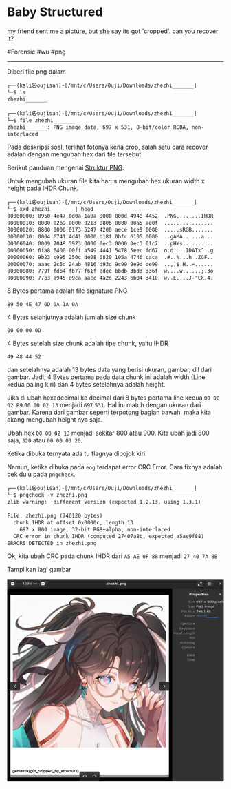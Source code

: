 # Baby Structured

my friend sent me a picture, but she say its got 'cropped'. can you recover it?


#Forensic #wu #png 
___
Diberi file png dalam
```
┌──(kali㉿oujisan)-[/mnt/c/Users/Ouji/Downloads/zhezhi_______]
└─$ ls
zhezhi_______

┌──(kali㉿oujisan)-[/mnt/c/Users/Ouji/Downloads/zhezhi_______]
└─$ file zhezhi_______
zhezhi_______: PNG image data, 697 x 531, 8-bit/color RGBA, non-interlaced
```

Pada deskripsi soal, terlihat fotonya kena crop, salah satu cara recover adalah dengan mengubah hex dari file tersebut.

Berikut panduan mengenai [Struktur PNG](https://medium.com/@0xwan/png-structure-for-beginner-8363ce2a9f73).

Untuk mengubah ukuran file kita harus mengubah hex ukuran width x height pada IHDR Chunk.
```
┌──(kali㉿oujisan)-[/mnt/c/Users/Ouji/Downloads/zhezhi_______]
└─$ xxd zhezhi_______ | head
00000000: 8950 4e47 0d0a 1a0a 0000 000d 4948 4452  .PNG........IHDR
00000010: 0000 02b9 0000 0213 0806 0000 00a5 ae0f  ................
00000020: 8800 0000 0173 5247 4200 aece 1ce9 0000  .....sRGB.......
00000030: 0004 6741 4d41 0000 b18f 0bfc 6105 0000  ..gAMA......a...
00000040: 0009 7048 5973 0000 0ec3 0000 0ec3 01c7  ..pHYs..........
00000050: 6fa8 6400 00ff a549 4441 5478 5eec fd67  o.d....IDATx^..g
00000060: 9b23 c995 250c de08 6820 105a 4746 caca  .#..%...h .ZGF..
00000070: aaac 2c5d 24ab 4816 d93d 9c99 9e9d de99  ..,]$.H..=......
00000080: 779f fdb4 fb77 f61f edee bbdb 3bd3 336f  w....w......;.3o
00000090: 77b3 a945 e9ca aacc 4a2d 2243 6b04 3410  w..E....J-"Ck.4.
```

8 Bytes pertama adalah file signature PNG
```
89 50 4E 47 0D 0A 1A 0A
```

4 Bytes selanjutnya adalah jumlah size chunk
```
00 00 00 0D
```

4 Bytes setelah size chunk adalah tipe chunk, yaitu IHDR
```
49 48 44 52
```

dan setelahnya adalah 13 bytes data yang berisi ukuran, gambar, dll dari gambar.
Jadi, 4 Bytes pertama pada data chunk ini adalah width (Line kedua paling kiri) dan 4 bytes setelahnya adalah height.

Jika di ubah hexadecimal ke decimal dari 8 bytes pertama line kedua `00 00 02 B9` `00 00 02 13`
menjadi `697` `531`. Hal ini match dengan ukuran dari gambar. Karena dari gambar seperti terpotong bagian bawah, maka kita akang mengubah height nya saja.

Ubah hex `00 00 02 13` menjadi sekitar 800 atau 900. Kita ubah jadi 800 saja, `320` atau `00 00 03 20`.

Ketika dibuka ternyata ada tu flagnya dipojok kiri.

Namun, ketika dibuka pada `eog` terdapat error CRC Error. Cara fixnya adalah cek dulu pada `pngcheck`.
```
┌──(kali㉿oujisan)-[/mnt/c/Users/Ouji/Downloads/zhezhi_______]
└─$ pngcheck -v zhezhi.png
zlib warning:  different version (expected 1.2.13, using 1.3.1)

File: zhezhi.png (746120 bytes)
  chunk IHDR at offset 0x0000c, length 13
    697 x 800 image, 32-bit RGB+alpha, non-interlaced
  CRC error in chunk IHDR (computed 27407a8b, expected a5ae0f88)
ERRORS DETECTED in zhezhi.png
```

Ok, kita ubah CRC pada chunk IHDR dari `A5 AE 0F 88` menjadi `27 40 7A 8B`

Tampilkan lagi gambar

![zhezhi.png](./img/zhezhi.png)
